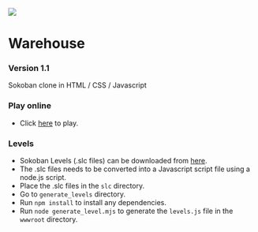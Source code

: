 ![](https://catfacetaro.github.io/Warehouse/icon.png)

# Warehouse
### Version 1.1
Sokoban clone in HTML / CSS / Javascript

### Play online
- Click [here](https://catfacetaro.github.io/Warehouse/warehouse.html) to play.

### Levels
- Sokoban Levels (.slc files) can be downloaded from [here](https://www.sourcecode.se/sokoban/levels.php).
- The .slc files needs to be converted into a Javascript script file using a node.js script.
- Place the .slc files in the `slc` directory.
- Go to `generate_levels` directory.
- Run `npm install` to install any dependencies.
- Run `node generate_level.mjs` to generate the `levels.js` file in the `wwwroot` directory.
